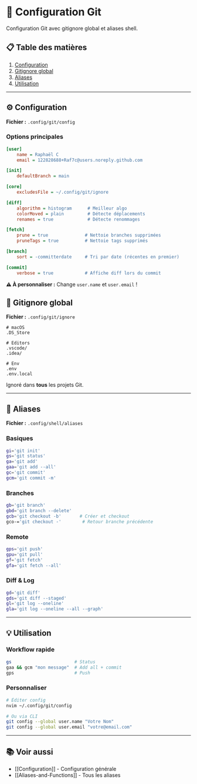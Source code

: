# 🌿 Configuration Git

Configuration Git avec gitignore global et aliases shell.

## 📋 Table des matières

1. [Configuration](#configuration)
2. [Gitignore global](#gitignore-global)
3. [Aliases](#aliases)
4. [Utilisation](#utilisation)

---

## ⚙️ Configuration

**Fichier :** `.config/git/config`

### Options principales

```ini
[user]
    name = Raphaël C
    email = 122828688+Raf7c@users.noreply.github.com

[init]
    defaultBranch = main

[core]
    excludesFile = ~/.config/git/ignore

[diff]
    algorithm = histogram      # Meilleur algo
    colorMoved = plain         # Détecte déplacements
    renames = true             # Détecte renommages

[fetch]
    prune = true              # Nettoie branches supprimées
    pruneTags = true          # Nettoie tags supprimés

[branch]
    sort = -committerdate     # Tri par date (récentes en premier)

[commit]
    verbose = true            # Affiche diff lors du commit
```

**⚠️ À personnaliser :** Change `user.name` et `user.email` !

## 📝 Gitignore global

**Fichier :** `.config/git/ignore`

```
# macOS
.DS_Store

# Editors
.vscode/
.idea/

# Env
.env
.env.local
```

Ignoré dans **tous** les projets Git.

---

## 🔗 Aliases

**Fichier :** `.config/shell/aliases`

### Basiques

```bash
gi='git init'
gs='git status'
ga='git add'
gaa='git add --all'
gc='git commit'
gcm='git commit -m'
```

### Branches

```bash
gb='git branch'
gbd='git branch --delete'
gcb='git checkout -b'       # Créer et checkout
gco-='git checkout -'        # Retour branche précédente
```

### Remote

```bash
gps='git push'
gpu='git pull'
gf='git fetch'
gfa='git fetch --all'
```

### Diff & Log

```bash
gd='git diff'
gds='git diff --staged'
gl='git log --oneline'
gla='git log --oneline --all --graph'
```

---

## 💡 Utilisation

### Workflow rapide

```bash
gs                        # Status
gaa && gcm "mon message"  # Add all + commit
gps                       # Push
```

### Personnaliser

```bash
# Éditer config
nvim ~/.config/git/config

# Ou via CLI
git config --global user.name "Votre Nom"
git config --global user.email "votre@email.com"
```

---

## 📚 Voir aussi

- [[Configuration]] - Configuration générale
- [[Aliases-and-Functions]] - Tous les aliases

